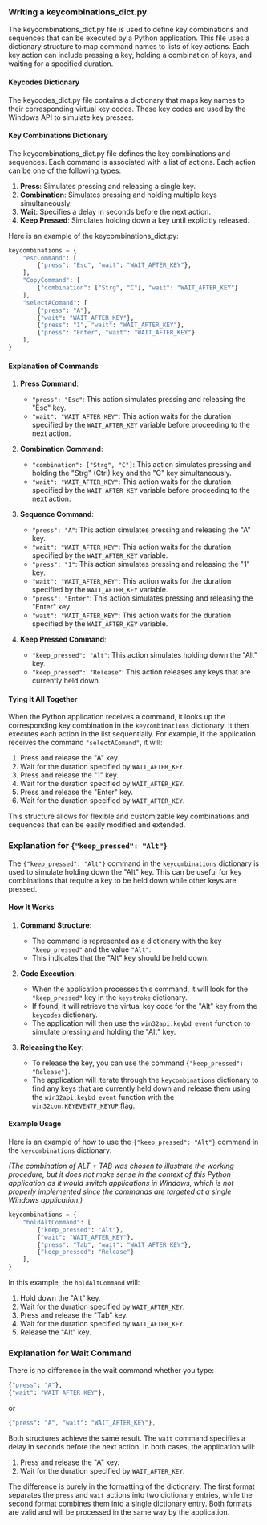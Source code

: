 ### Writing a keycombinations_dict.py

The keycombinations_dict.py file is used to define key combinations and sequences that can be executed by a Python application. This file uses a dictionary structure to map command names to lists of key actions. Each key action can include pressing a key, holding a combination of keys, and waiting for a specified duration.

#### Keycodes Dictionary

The keycodes_dict.py file contains a dictionary that maps key names to their corresponding virtual key codes. These key codes are used by the Windows API to simulate key presses.

#### Key Combinations Dictionary

The keycombinations_dict.py file defines the key combinations and sequences. Each command is associated with a list of actions. Each action can be one of the following types:

1. **Press**: Simulates pressing and releasing a single key.
2. **Combination**: Simulates pressing and holding multiple keys simultaneously.
3. **Wait**: Specifies a delay in seconds before the next action.
4. **Keep Pressed**: Simulates holding down a key until explicitly released.

Here is an example of the keycombinations_dict.py:

```python
keycombinations = {
    "escCommand": [
        {"press": "Esc", "wait": "WAIT_AFTER_KEY"},
    ],
    "CopyCommand": [
        {"combination": ["Strg", "C"], "wait": "WAIT_AFTER_KEY"}
    ],
    "selectAComand": [
        {"press": "A"},
        {"wait": "WAIT_AFTER_KEY"},
        {"press": "1", "wait": "WAIT_AFTER_KEY"},
        {"press": "Enter", "wait": "WAIT_AFTER_KEY"}
    ],
}
```

#### Explanation of Commands

1. **Press Command**:
    - `"press": "Esc"`: This action simulates pressing and releasing the "Esc" key.
    - `"wait": "WAIT_AFTER_KEY"`: This action waits for the duration specified by the `WAIT_AFTER_KEY` variable before proceeding to the next action.

2. **Combination Command**:
    - `"combination": ["Strg", "C"]`: This action simulates pressing and holding the "Strg" (Ctrl) key and the "C" key simultaneously.
    - `"wait": "WAIT_AFTER_KEY"`: This action waits for the duration specified by the `WAIT_AFTER_KEY` variable before proceeding to the next action.

3. **Sequence Command**:
    - `"press": "A"`: This action simulates pressing and releasing the "A" key.
    - `"wait": "WAIT_AFTER_KEY"`: This action waits for the duration specified by the `WAIT_AFTER_KEY` variable.
    - `"press": "1"`: This action simulates pressing and releasing the "1" key.
    - `"wait": "WAIT_AFTER_KEY"`: This action waits for the duration specified by the `WAIT_AFTER_KEY` variable.
    - `"press": "Enter"`: This action simulates pressing and releasing the "Enter" key.
    - `"wait": "WAIT_AFTER_KEY"`: This action waits for the duration specified by the `WAIT_AFTER_KEY` variable.

4. **Keep Pressed Command**:
    - `"keep_pressed": "Alt"`: This action simulates holding down the "Alt" key.
    - `"keep_pressed": "Release"`: This action releases any keys that are currently held down.

#### Tying It All Together

When the Python application receives a command, it looks up the corresponding key combination in the `keycombinations` dictionary. It then executes each action in the list sequentially. For example, if the application receives the command `"selectAComand"`, it will:

1. Press and release the "A" key.
2. Wait for the duration specified by `WAIT_AFTER_KEY`.
3. Press and release the "1" key.
4. Wait for the duration specified by `WAIT_AFTER_KEY`.
5. Press and release the "Enter" key.
6. Wait for the duration specified by `WAIT_AFTER_KEY`.

This structure allows for flexible and customizable key combinations and sequences that can be easily modified and extended.

### Explanation for `{"keep_pressed": "Alt"}`

The `{"keep_pressed": "Alt"}` command in the `keycombinations` dictionary is used to simulate holding down the "Alt" key. This can be useful for key combinations that require a key to be held down while other keys are pressed.

#### How It Works

1. **Command Structure**:
    - The command is represented as a dictionary with the key `"keep_pressed"` and the value `"Alt"`.
    - This indicates that the "Alt" key should be held down.

2. **Code Execution**:
    - When the application processes this command, it will look for the `"keep_pressed"` key in the `keystroke` dictionary.
    - If found, it will retrieve the virtual key code for the "Alt" key from the `keycodes` dictionary.
    - The application will then use the `win32api.keybd_event` function to simulate pressing and holding the "Alt" key.

3. **Releasing the Key**:
    - To release the key, you can use the command `{"keep_pressed": "Release"}`.
    - The application will iterate through the `keycombinations` dictionary to find any keys that are currently held down and release them using the `win32api.keybd_event` function with the `win32con.KEYEVENTF_KEYUP` flag.

#### Example Usage

Here is an example of how to use the `{"keep_pressed": "Alt"}` command in the `keycombinations` dictionary:

*(The combination of ALT + TAB was chosen to illustrate the working procedure, but it does not make sense in the context of this Python application as it would switch applications in Windows, which is not properly implemented since the commands are targeted at a single Windows application.)*

```python
keycombinations = {
    "holdAltCommand": [
        {"keep_pressed": "Alt"},
        {"wait": "WAIT_AFTER_KEY"},
        {"press": "Tab", "wait": "WAIT_AFTER_KEY"},
        {"keep_pressed": "Release"}
    ],
}
```

In this example, the `holdAltCommand` will:
1. Hold down the "Alt" key.
2. Wait for the duration specified by `WAIT_AFTER_KEY`.
3. Press and release the "Tab" key.
4. Wait for the duration specified by `WAIT_AFTER_KEY`.
5. Release the "Alt" key.

### Explanation for Wait Command

There is no difference in the wait command whether you type:

```python
{"press": "A"},
{"wait": "WAIT_AFTER_KEY"},
```

or

```python
{"press": "A", "wait": "WAIT_AFTER_KEY"},
```

Both structures achieve the same result. The `wait` command specifies a delay in seconds before the next action. In both cases, the application will:

1. Press and release the "A" key.
2. Wait for the duration specified by `WAIT_AFTER_KEY`.

The difference is purely in the formatting of the dictionary. The first format separates the `press` and `wait` actions into two dictionary entries, while the second format combines them into a single dictionary entry. Both formats are valid and will be processed in the same way by the application.